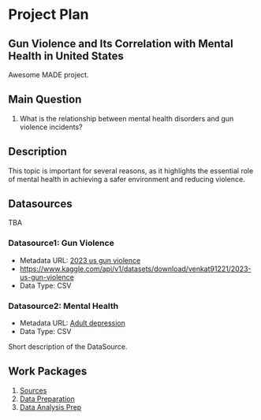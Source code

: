 # Project Plan

## Gun Violence and Its Correlation with Mental Health in United States
Awesome MADE project.

## Main Question
1. What is the relationship between mental health disorders and gun violence incidents?

## Description
This topic is important for several reasons, as it highlights the essential role of mental health in achieving a safer environment and reducing violence.

## Datasources
TBA
### Datasource1: Gun Violence
* Metadata URL: [2023 us gun violence](https://www.kaggle.com/datasets/venkat91221/2023-us-gun-violence?resource=download)
* https://www.kaggle.com/api/v1/datasets/download/venkat91221/2023-us-gun-violence
* Data Type: CSV

### Datasource2: Mental Health
* Metadata URL: [Adult depression ](https://catalog.data.gov/dataset/adult-depression-lghc-indicator-627e3)
* Data Type: CSV 

Short description of the DataSource.

## Work Packages

1. [Sources](https://github.com/kolesovakate/made-project/issues/1)
2. [Data Preparation](https://github.com/kolesovakate/made-project/issues/2)
3. [Data Analysis Prep](https://github.com/kolesovakate/made-project/issues/3)
